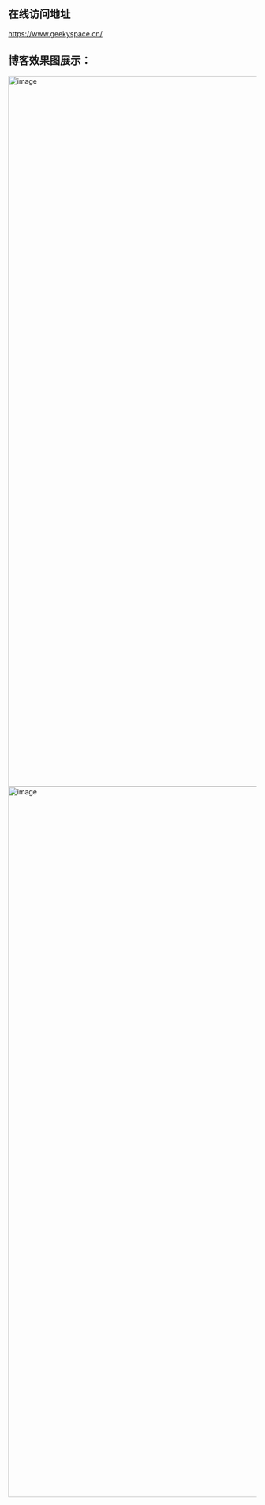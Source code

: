 ## 在线访问地址
https://www.geekyspace.cn/

## 博客效果图展示：

<img width="1440" alt="image" src="https://github.com/joeljhou/geekyspace/assets/45135095/c07ecece-7572-45dd-8076-45c404b676df">

<img width="1440" alt="image" src="https://github.com/joeljhou/geekyspace/assets/45135095/26b813d2-2083-4cc3-9a7b-39961ca659ec">
